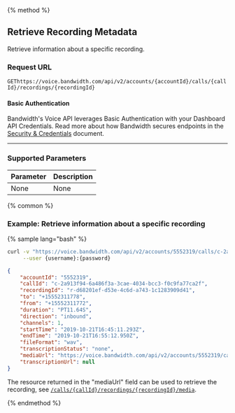 {% method %}

## Retrieve Recording Metadata
Retrieve information about a specific recording.

### Request URL

<code class="get">GET</code>`https://voice.bandwidth.com/api/v2/accounts/{accountId}/calls/{callId}/recordings/{recordingId}`

#### Basic Authentication

Bandwidth's Voice API leverages Basic Authentication with your Dashboard API Credentials. Read more about how Bandwidth secures endpoints in the [Security & Credentials](../../../guides/accountCredentials.md) document.

---

### Supported Parameters

| Parameter | Description |
|:----------|:------------|
| None      | None        |

{% common %}

### Example: Retrieve information about a specific recording

{% sample lang="bash" %}

```bash
curl -v "https://voice.bandwidth.com/api/v2/accounts/5552319/calls/c-2a913f94-6a486f3a-3cae-4034-bcc3-f0c9fa77ca2f/recordings/r-d68201ef-d53e-4c6d-a743-1c1283909d41" \
     --user {username}:{password}
```

```json
{
    "accountId": "5552319",
    "callId": "c-2a913f94-6a486f3a-3cae-4034-bcc3-f0c9fa77ca2f",
    "recordingId": "r-d68201ef-d53e-4c6d-a743-1c1283909d41",
    "to": "+15552311778",
    "from": "+15552311772",
    "duration": "PT11.64S",
    "direction": "inbound",
    "channels": 1,
    "startTime": "2019-10-21T16:45:11.293Z",
    "endTime": "2019-10-21T16:55:12.950Z",
    "fileFormat": "wav",
    "transcriptionStatus": "none",
    "mediaUrl": "https://voice.bandwidth.com/api/v2/accounts/5552319/calls/c-2a913f94-6a486f3a-3cae-4034-bcc3-f0c9fa77ca2f/recordings/r-d68201ef-d53e-4c6d-a743-1c1283909d41/media",
    "transcriptionUrl": null
}
```

The resource returned in the "mediaUrl" field can be used to retrieve the recording, see [`/calls/{callId}/recordings/{recordingId}/media`](getCallsCallIdRecordingsRecordingIdMedia.md).

{% endmethod %}
